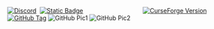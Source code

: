 [![Discord](https://img.shields.io/discord/1283555480085729382?style=for-the-badge&logo=discord&logoColor=5865F2&logoSize=auto&label=Discord&labelColor=1A1A1A)](https://discord.gg/WCgGV4uRua)  [![Static Badge](https://img.shields.io/badge/Contribute-Ko--fi?style=for-the-badge&logo=kofi&color=1A1A1A)](https://ko-fi.com/spectraui)                                   [![CurseForge Version](https://img.shields.io/curseforge/v/1102865?style=for-the-badge&logo=curseforge&logoColor=F16436&label=Version&labelColor=1A1A1A&color=03fa6e)](https://www.curseforge.com/wow/addons/spectraui)  [![GitHub Tag](https://img.shields.io/github/v/tag/Spectra-UI/SpectraUI?style=for-the-badge&logo=github&label=Version&labelColor=1A1A1A&color=03fa6e)](https://github.com/Spectra-UI/SpectraUI)
![GitHub Pic1](https://github.com/user-attachments/assets/946dec61-4bf1-4149-88cd-cc2e4e9e07c0)
![GitHub Pic2](https://github.com/user-attachments/assets/803d4883-47ec-4fe7-80fc-60b4faba9840)
